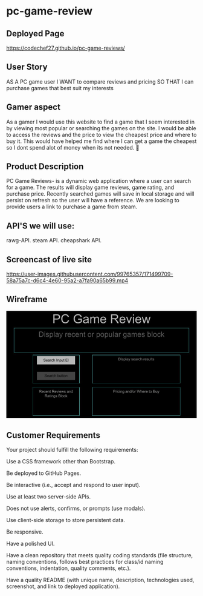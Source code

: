
# pc-game-review

## Deployed Page
 https://codechef27.github.io/pc-game-reviews/

## User Story
AS A PC game user 
I WANT to compare reviews and pricing
SO THAT I can purchase games that best suit my interests

## Gamer aspect
As a gamer I would use this website to find a game that I seem interested in by viewing most popular or searching the games on the site. I would be able to access the reviews and the price to view the cheapest price and where to buy it. This would have helped me find where I can get a game the cheapest so I dont spend alot of money when its not needed. 🙂

## Product Description 
PC Game Reviews- is a dynamic web application where a user can search for a game. The results will display game reviews, game rating, and purchase price. Recently searched games will save in local storage and will persist on refresh so the user will have a reference. We are looking to provide users a link to purchase a game from steam.

## API'S we will use:
rawg-API.
steam API. 
cheapshark API.

## Screencast of live site


https://user-images.githubusercontent.com/99765357/171499709-58a75a7c-d6c4-4e60-95a2-a7fa90a65b99.mp4



## Wireframe
![wireframe image](./assets/images/pc-game-reviews-wireframe.jpg)

## Customer Requirements
Your project should fulfill the following requirements:

Use a CSS framework other than Bootstrap.

Be deployed to GitHub Pages.

Be interactive (i.e., accept and respond to user input).

Use at least two server-side APIs.

Does not use alerts, confirms, or prompts (use modals).

Use client-side storage to store persistent data.

Be responsive.

Have a polished UI.

Have a clean repository that meets quality coding standards (file structure, naming conventions, follows best practices for class/id naming conventions, indentation, quality comments, etc.).

Have a quality README (with unique name, description, technologies used, screenshot, and link to deployed application).
